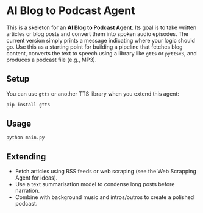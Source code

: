 # AI Blog to Podcast Agent

This is a skeleton for an **AI Blog to Podcast Agent**.  Its goal is to take written articles
or blog posts and convert them into spoken audio episodes.  The current version
simply prints a message indicating where your logic should go.  Use this as a
starting point for building a pipeline that fetches blog content, converts
the text to speech using a library like `gtts` or `pyttsx3`, and produces a
podcast file (e.g., MP3).

## Setup

You can use `gtts` or another TTS library when you extend this agent:

```bash
pip install gtts
```

## Usage

```bash
python main.py
```

## Extending

- Fetch articles using RSS feeds or web scraping (see the Web Scrapping Agent for ideas).
- Use a text summarisation model to condense long posts before narration.
- Combine with background music and intros/outros to create a polished podcast.